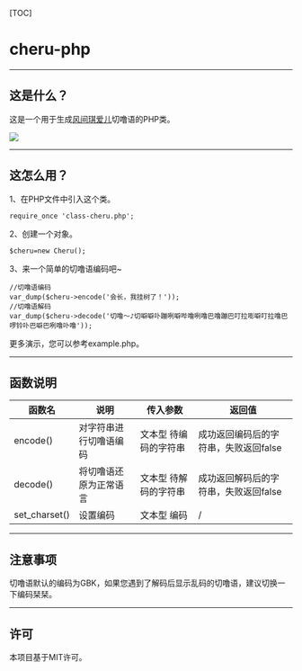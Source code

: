 

[TOC]

# cheru-php

------

## 这是什么？

这是一个用于生成[风间琪爱儿](https://zh.moegirl.org.cn/%E9%A3%8E%E9%97%B4%E7%90%AA%E7%88%B1%E5%84%BF)切噜语的PHP类。

![](C:\Users\hwt\Desktop\cheru-php\cheru-php\resources\cheru.jpg)

------

## 这怎么用？

1、在PHP文件中引入这个类。

```
require_once 'class-cheru.php';
```

2、创建一个对象。

```
$cheru=new Cheru();
```

3、来一个简单的切噜语编码吧~

```
//切噜语编码
var_dump($cheru->encode('会长，我挂树了！'));
//切噜语解码
var_dump($cheru->decode('切噜～♪切噼噼卟蹦咧噼哔噜咧噜巴噜蹦巴叮拉嘭噼叮拉噜巴啰铃卟巴噼巴咧噜卟噜'));
```

更多演示，您可以参考example.php。

------

## 函数说明

| 函数名        | 说明                   | 传入参数              | 返回值                                |
| ------------- | ---------------------- | --------------------- | ------------------------------------- |
| encode()      | 对字符串进行切噜语编码 | 文本型 待编码的字符串 | 成功返回编码后的字符串，失败返回false |
| decode()      | 将切噜语还原为正常语言 | 文本型 待解码的字符串 | 成功返回解码后的字符串，失败返回false |
| set_charset() | 设置编码               | 文本型 编码           | /                                     |


------

## 注意事项

切噜语默认的编码为GBK，如果您遇到了解码后显示乱码的切噜语，建议切换一下编码栞栞。

------

## 许可

本项目基于MIT许可。
